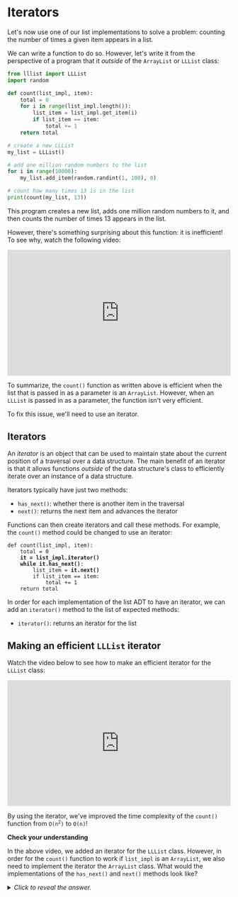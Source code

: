 # Iterators

Let's now use one of our list implementations to solve a problem: counting the number of times a given item appears in a list.

We can write a function to do so. However, let's write it from the perspective of a program that it *outside* of the `ArrayList` or `LLList` class:

```python
from lllist import LLList
import random

def count(list_impl, item):
    total = 0
    for i in range(list_impl.length()):
        list_item = list_impl.get_item(i)
        if list_item == item:
            total += 1
    return total

# create a new LLList
my_list = LLList()

# add one million random numbers to the list
for i in range(10000):
    my_list.add_item(random.randint(1, 100), 0)

# count how many times 13 is in the list
print(count(my_list, 13))
```

This program creates a new list, adds one million random numbers to it, and then counts the number of times 13 appears in the list.

However, there's something surprising about this function: it is inefficient! To see why, watch the following video:

<div
  style="position: relative; padding-bottom: 56.25%; height: 0;">
  <iframe
    src="https://www.youtube.com/embed/a6XLD0HLsmE"
    title="YouTube video player"
    frameborder="0"
    allow="accelerometer; autoplay; clipboard-write; encrypted-media; gyroscope; picture-in-picture"
    allowfullscreen
    style="position: absolute; top: 0; left: 0; width: 100%; height: 100%;">
  </iframe>
</div>

To summarize, the `count()` function as written above is efficient when the list that is passed in as a parameter is an `ArrayList`. However, when an `LLList` is passed in as a parameter, the function isn't very efficient.

To fix this issue, we'll need to use an iterator.

## Iterators

An *iterator* is an object that can be used to maintain state about the current position of a traversal over a data structure. The main benefit of an iterator is that it allows functions *outside* of the data structure's class to efficiently iterate over an instance of a data structure.

Iterators typically have just two methods:

* `has_next()`: whether there is another item in the traversal
* `next()`: returns the next item and advances the iterator

Functions can then create iterators and call these methods. For example, the `count()` method could be changed to use an iterator:

<pre><code class="language-python">def count(list_impl, item):
    total = 0
    <b>it = list_impl.iterator()</b>
    <b>while it.has_next()</b>:
        list_item = <b>it.next()</b>
        if list_item == item:
            total += 1
    return total
</code></pre>

In order for each implementation of the list ADT to have an iterator, we can add an `iterator()` method to the list of expected methods:

* `iterator()`: returns an iterator for the list

## Making an efficient `LLList` iterator

Watch the video below to see how to make an efficient iterator for the `LLList` class:

<div
  style="position: relative; padding-bottom: 56.25%; height: 0;">
  <iframe
    src="https://www.youtube.com/embed/gYQW_yF0y3Q"
    title="YouTube video player"
    frameborder="0"
    allow="accelerometer; autoplay; clipboard-write; encrypted-media; gyroscope; picture-in-picture"
    allowfullscreen
    style="position: absolute; top: 0; left: 0; width: 100%; height: 100%;">
  </iframe>
</div>

By using the iterator, we've improved the time complexity of the `count()` function from <code>O(n<sup>2</sup>)</code> to `O(n)`!

<aside>
<b>Check your understanding</b>
<p>In the above video, we added an iterator for the <code>LLList</code> class. However, in order for the <code>count()</code> function to work if <code>list_impl</code> is an <code>ArrayList</code>, we also need to implement the iterator the <code>ArrayList</code> class. What would the implementations of the <code>has_next()</code> and <code>next()</code> methods look like?
<details>
<summary>
<i>Click to reveal the answer.</i>
</summary>
<p><b>Answer.</b> This is the implementation of the <code>ArrayListIterator</code>:</p>
<pre><code class="language-python">class ArrayList:
    ...<br><br>
    class ArrayListIterator:
        def __init__(self, items, num_items):
            self.i = 0
            self.items = items
            self.num_items = num_items<br>
        def has_next(self):
            return self.i < self.num_items<br>
        def next(self):
            item = self.items[self.i]
            self.i += 1
            return item<br><br>
    def iterator():
        return ArrayListIterator(self.items, self.num_items)
</code></pre>
<p>The <code>iterator()</code> method simply creates a new <code>ArrayListIterator</code> object, and passes in the list of items (and the number of items). This allows the iterator to access the data. In its constructor, the iterator also initializes a variable <code>self.i</code> to use as the index of where the iterator currently is in the list.</p>
<p>The <code>has_next()</code> method just needs to check whether the index has moved past the number of items yet.</p>
<p>The <code>next()</code> method is also quite simple: it just saves the item at index <code>i</code>, advances the iterator, and returns the item.</p>
</details>
</aside>
